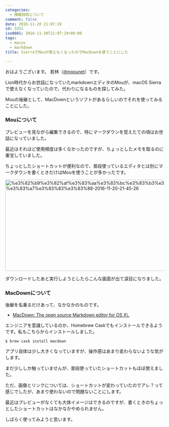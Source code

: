 ```yaml
---
categories:
  - 情報技術について
comment: false
date: 2016-11-20 21:07:19
id: 3351
iso8601: 2016-11-20T21:07:19+09:00
tags:
  - macos
  - markdown
title: SierraでMouが使えなくなったのでMacDownを使うことにした

---
```


<p>おはようございます。
若林（<a href="https://twitter.com/nqounet">@nqounet</a>）です。</p>

<p>Lion時代からお世話になっていたmarkdownエディタのMouが、macOS Sierraで使えなくなっていたので、代わりになるものを探してみた。</p>

<p>Mouの後継として、MacDownというソフトがあるらしいのでそれを使ってみることにした。</p>



<h3>Mouについて</h3>

<p>プレビューを見ながら編集できるので、特にマークダウンを覚えたての頃はお世話になっていました。</p>

<p>最近はそれほど使用頻度は多くなかったのですが、ちょっとしたメモを取るのに重宝していました。</p>

<p>ちょっとしたショートカットが便利なので、普段使っているエディタとは別にマークダウンを書くときだけはMouを使うことが多かったです。</p>

<p><a href="http://www.nqou.net/wp-content/uploads/2016/11/339c1cb4696e73eed34bc115d2bed55b.png"><img src="http://www.nqou.net/wp-content/uploads/2016/11/339c1cb4696e73eed34bc115d2bed55b-1024x510.png" alt="%e3%82%b9%e3%82%af%e3%83%aa%e3%83%bc%e3%83%b3%e3%82%b7%e3%83%a7%e3%83%83%e3%83%88-2016-11-20-21-45-26" width="580" height="289" class="alignnone size-large wp-image-3352" /></a></p>

<p>ダウンロードしたあと実行しようとしたらこんな画面が出て涙目になりました。</p>

<h3>MacDownについて</h3>

<p>後継を名乗るだけあって、なかなかのものです。</p>

<ul>
<li><a href="http://macdown.uranusjr.com/">MacDown: The open source Markdown editor for OS X&#92;.</a></li>
</ul>

<p>エンジニアを意識しているのか、Homebrew Caskでもインストールできるようです。私もこちらからインストールしました。</p>

```
$ brew cask install macdown
```

<p>アプリ自体は少し大きくなっていますが、操作感はあまり変わらないような気がします。</p>

<p>まだ少ししか触っていませんが、普段使っていたショートカットもほぼ使えました。</p>

<p>ただ、画像とリンクについては、ショートカットが変わっていたのでアレ？って感じでしたが、あまり使わないので問題ないことにします。</p>

<p>最近はプレビューがなくても大体イメージはできるのですが、書くときのちょっとしたショートカットはなかなかやめられません。</p>

<p>しばらく使ってみようと思います。</p>
    	